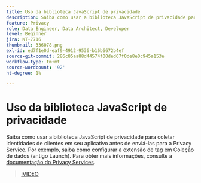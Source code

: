 ```yaml
---
title: Uso da biblioteca JavaScript de privacidade
description: Saiba como usar a biblioteca JavaScript de privacidade para coletar identidades de clientes em seu aplicativo antes de enviá-las para a Privacy Service. Por exemplo, saiba como configurar a extensão de tag em Coleção de dados (antigo Launch).
feature: Privacy
role: Data Engineer, Data Architect, Developer
level: Beginner
jira: KT-7716
thumbnail: 336078.png
exl-id: ed7f1e0d-eaf9-4912-9536-b16b6672b4ef
source-git-commit: 286c85aa88d44574f00ded67f0de8e0c945a153e
workflow-type: tm+mt
source-wordcount: '92'
ht-degree: 1%

---
```



# Uso da biblioteca JavaScript de privacidade

Saiba como usar a biblioteca JavaScript de privacidade para coletar identidades de clientes em seu aplicativo antes de enviá-las para a Privacy Service. Por exemplo, saiba como configurar a extensão de tag em Coleção de dados (antigo Launch). Para obter mais informações, consulte a [documentação do Privacy Services](https://experienceleague.adobe.com/docs/experience-platform/privacy/home.html?lang=pt-BR).

>[!VIDEO](https://video.tv.adobe.com/v/336078?learn=on&enablevpops)

